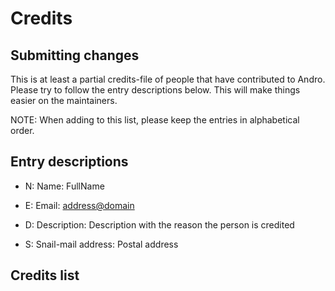 <!-- SPDX-License-Identifier: MIT -->

# Credits

## Submitting changes

This is at least a partial credits-file of people that have contributed to Andro.
Please try to follow the entry descriptions below. This will make things easier on the maintainers.

NOTE: When adding to this list, please keep the entries in alphabetical order.

## Entry descriptions

- N: Name: FullName

- E: Email: <address@domain>

- D: Description: Description with the reason the person is credited

- S: Snail-mail address: Postal address

## Credits list